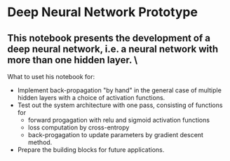 # Deep Neural Network Prototype
## This notebook presents the development of a deep neural network, i.e. a neural network with more than one hidden layer. \

What to uset his notebook for:
- Implement back-propagation "by hand" in the general case of multiple hidden layers with a choice of activation functions.
- Test out the system architecture with one pass, consisting of functions for 
  - forward progagation with relu and sigmoid activation functions
  - loss computation by cross-entropy
  - back-progagation to update parameters by gradient descent method.
- Prepare the building blocks for future applications.
